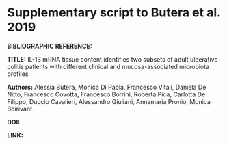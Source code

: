 # Supplementary script to Butera et al. 2019 

**BIBLIOGRAPHIC REFERENCE:**

**TITLE:**  IL-13 mRNA tissue content identifies two subsets of adult ulcerative colitis patients with different clinical and mucosa-associated microbiota profiles

**Authors:**  Alessia Butera, Monica Di Paola, Francesco Vitali, Daniela De Nitto, Francesco Covotta, Francesco Borrini, Roberta Pica, Carlotta De Filippo, Duccio Cavalieri, Alessandro Giuliani, Annamaria Pronio, Monica Boirivant

**DOI:** 

**LINK:**

